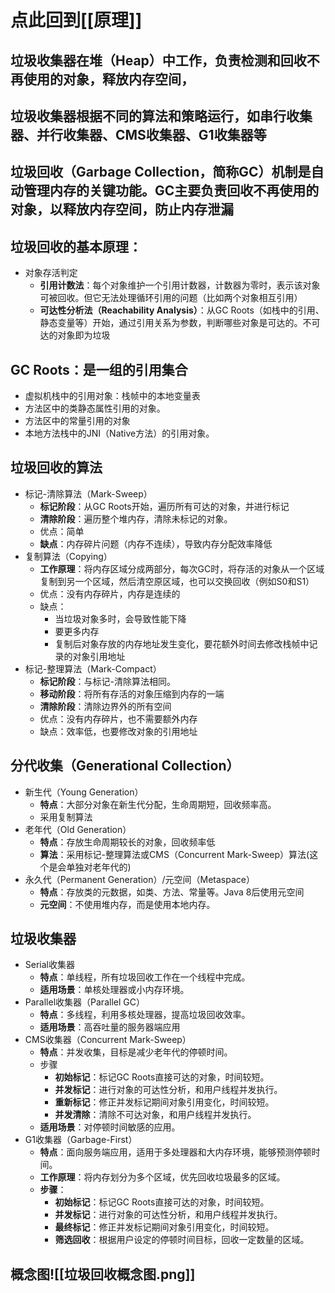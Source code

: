 # 点此回到[[原理]]

## **垃圾收集器**在堆（Heap）中工作，负责检测和回收不再使用的对象，释放内存空间，

## 垃圾收集器根据不同的算法和策略运行，如串行收集器、并行收集器、CMS收集器、G1收集器等

## 垃圾回收（Garbage Collection，简称GC）机制是自动管理内存的关键功能。GC主要负责回收不再使用的对象，以释放内存空间，防止内存泄漏

## 垃圾回收的基本原理：
- 对象存活判定
	- **引用计数法**：每个对象维护一个引用计数器，计数器为零时，表示该对象可被回收。但它无法处理循环引用的问题（比如两个对象相互引用）
	- **可达性分析法（Reachability Analysis）**：从GC Roots（如栈中的引用、静态变量等）开始，通过引用关系为参数，判断哪些对象是可达的。不可达的对象即为垃圾

## GC Roots：是一组的引用集合
- 虚拟机栈中的引用对象：栈帧中的本地变量表
- 方法区中的类静态属性引用的对象。
- 方法区中的常量引用的对象
- 本地方法栈中的JNI（Native方法）的引用对象。

## 垃圾回收的算法
- 标记-清除算法（Mark-Sweep）
	- **标记阶段**：从GC Roots开始，遍历所有可达的对象，并进行标记
	- **清除阶段**：遍历整个堆内存，清除未标记的对象。
	- 优点：简单
	- **缺点**：内存碎片问题（内存不连续），导致内存分配效率降低
- 复制算法（Copying）
	- **工作原理**：将内存区域分成两部分，每次GC时，将存活的对象从一个区域复制到另一个区域，然后清空原区域，也可以交换回收（例如S0和S1）
	- 优点：没有内存碎片，内存是连续的
	- 缺点：
		- 当垃圾对象多时，会导致性能下降
		- 要更多内存
		- 复制后对象存放的内存地址发生变化，要花额外时间去修改栈帧中记录的对象引用地址
- 标记-整理算法（Mark-Compact）
	- **标记阶段**：与标记-清除算法相同。
	- **移动阶段**：将所有存活的对象压缩到内存的一端
	- **清除阶段**：清除边界外的所有空间
	- 优点：没有内存碎片，也不需要额外内存
	- 缺点：效率低，也要修改对象的引用地址


## 分代收集（Generational Collection）
- 新生代（Young Generation）
	- **特点**：大部分对象在新生代分配，生命周期短，回收频率高。
	- 采用复制算法
- 老年代（Old Generation）
	- **特点**：存放生命周期较长的对象，回收频率低
	- **算法**：采用标记-整理算法或CMS（Concurrent Mark-Sweep）算法(这个是会单独对老年代的)
- 永久代（Permanent Generation）/元空间（Metaspace）
	- **特点**：存放类的元数据，如类、方法、常量等。Java 8后使用元空间
	- **元空间**：不使用堆内存，而是使用本地内存。


## 垃圾收集器
- Serial收集器
	- **特点**：单线程，所有垃圾回收工作在一个线程中完成。
	- **适用场景**：单核处理器或小内存环境。
- Parallel收集器（Parallel GC）
	- **特点**：多线程，利用多核处理器，提高垃圾回收效率。
	- **适用场景**：高吞吐量的服务器端应用
- CMS收集器（Concurrent Mark-Sweep）
	- **特点**：并发收集，目标是减少老年代的停顿时间。
	- 步骤
		- **初始标记**：标记GC Roots直接可达的对象，时间较短。
		- **并发标记**：进行对象的可达性分析，和用户线程并发执行。
		- **重新标记**：修正并发标记期间对象引用变化，时间较短。
		- **并发清除**：清除不可达对象，和用户线程并发执行。
	- **适用场景**：对停顿时间敏感的应用。
- G1收集器（Garbage-First）
	- **特点**：面向服务端应用，适用于多处理器和大内存环境，能够预测停顿时间。
	- **工作原理**：将内存划分为多个区域，优先回收垃圾最多的区域。
	- **步骤**：
		- **初始标记**：标记GC Roots直接可达的对象，时间较短。
		- **并发标记**：进行对象的可达性分析，和用户线程并发执行。
		- **最终标记**：修正并发标记期间对象引用变化，时间较短。
		- **筛选回收**：根据用户设定的停顿时间目标，回收一定数量的区域。


## 概念图![[垃圾回收概念图.png]]